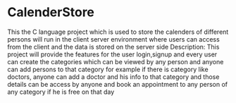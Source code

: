 # CalenderStore
This the C language project which is used to store the calenders of different persons will run in the client server environment where users can 
access from the client and the data is stored on the server side
Description:
This project will provide the features for the user login,signup and every user can create the categories which can be viewed by any person
and anyone can add persons to that category 
for example if there is category like doctors, anyone can add a doctor and his info to that category
and those details can be access by anyone and book an appointment to any person of any category if he is free on that day

